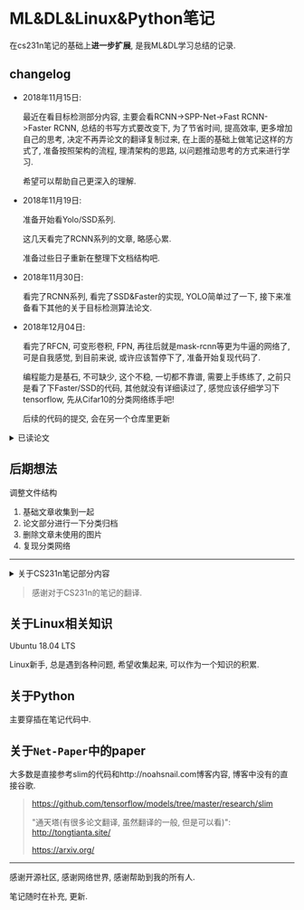 # ML&DL&Linux&Python笔记

在cs231n笔记的基础上**进一步扩展**, 是我ML&DL学习总结的记录.

## changelog

* 2018年11月15日:

    最近在看目标检测部分内容, 主要会看RCNN->SPP-Net->Fast RCNN->Faster RCNN, 总结的书写方式要改变下, 为了节省时间, 提高效率, 更多增加自己的思考, 决定不再弄论文的翻译复制过来, 在上面的基础上做笔记这样的方式了, 准备按照架构的流程, 理清架构的思路, 以问题推动思考的方式来进行学习.

    希望可以帮助自己更深入的理解.

* 2018年11月19日:

    准备开始看Yolo/SSD系列.

    这几天看完了RCNN系列的文章, 略感心累.

    准备过些日子重新在整理下文档结构吧.

* 2018年11月30日:

    看完了RCNN系列, 看完了SSD&Faster的实现, YOLO简单过了一下, 接下来准备看下其他的关于目标检测算法论文.

* 2018年12月04日:

    看完了RFCN, 可变形卷积, FPN, 再往后就是mask-rcnn等更为牛逼的网络了, 可是自我感觉, 到目前来说, 或许应该暂停下了, 准备开始复现代码了.

    编程能力是基石, 不可缺少, 这个不稳, 一切都不靠谱, 需要上手练练了, 之前只是看了下Faster/SSD的代码, 其他就没有详细读过了, 感觉应该仔细学习下tensorflow, 先从Cifar10的分类网络练手吧!

    后续的代码的提交, 会在另一个仓库里更新

<details>
<summary>已读论文</summary>

1. 2012
    1. AlexNet
2. 2013
    1. NiN
3. 2014
    1. OverFeat
    2. GoogLeNet
    3. VGG
    4. R-CNN
    5. SPP-Net
4. 2015
    1. 深度学习综述(三巨头, 简单看了下)
    2. BN-GoogLeNet
    3. InceptionV2/V3
    4. ResNet
    5. FCN
    6. Deconvolution Network(Semantic Segmentation)
    7. Fast R-CNN
    8. YOLO-V1
    9. SSD
    10. HED(简单看了下)
    11. STN(简单看了下, 为了进一步了解可变形卷积)
5. 2016
    1. Faster R-CNN
    2. YOLO-V2(简单看了下改进)
    3. FPN
    4. R-FCN
6. 2017
    1. SeNet
    2. DenseNet
    3. SqueezeNet
    4. Deformable ConvNet
7. 2018
    1. YOLO-V3(简单看了下改进)

</details>

## 后期想法

调整文件结构

1. 基础文章收集到一起
2. 论文部分进行一下分类归档
3. 删除文章未使用的图片
4. 复现分类网络

---

<details>
<summary> 关于CS231n笔记部分内容 </summary>

CS231n课程笔记的翻译, 始于@杜客在一次回答问题“应该选择TensorFlow还是Theano？”中的机缘巧合, 在取得了授权后申请了**知乎专栏智能单元 - 知乎专栏**独自翻译. 随着翻译的进行, 更多的知友参与进来. 他们是@ShiqingFan, @猴子, @堃堃和@李艺颖.

大家因为认同这件事而聚集在一起, 牺牲了很多个人的时间来进行翻译, 校对和润色. 而翻译的质量, 我们不愿意自我表扬, 还是请各位知友自行阅读评价吧. 现在笔记翻译告一段落, 下面是团队成员的简短感言：

@ShiqingFan：一个偶然的机会让自己加入到这个翻译小队伍里来. CS231n给予了我知识的源泉和思考的灵感, 前期的翻译工作也督促自己快速了学习了这门课程. 虽然科研方向是大数据与并行计算, 不过因为同时对深度学习比较感兴趣, 于是乎现在的工作与两者都紧密相连. Merci!

@猴子：在CS231n翻译小组工作的两个多月的时间非常难忘. 我向杜客申请加入翻译小组的时候, 才刚接触这门课不久, 翻译和校对的工作让我对这门课的内容有了更深刻的理解. 作为一个机器学习的初学者, 我非常荣幸能和翻译小组一起工作并做一点贡献. 希望以后能继续和翻译小组一起工作和学习.

@堃堃：感谢组内各位成员的辛勤付出, 很幸运能够参与这份十分有意义的工作, 希望自己的微小工作能够帮助到大家, 谢谢！

@李艺颖：当你真正沉下心来要做一件事情的时候才是学习和提高最好的状态；当你有热情做事时, 并不会觉得是在牺牲时间, 因为那是有意义并能带给你成就感和充实感的；不需要太过刻意地在乎大牛的巨大光芒, 你只需像傻瓜一样坚持下去就好了, 也许回头一看, 你已前进了很多. 就像老杜说的, 我们就是每一步慢慢走, 怎么就“零星”地把这件事给搞完了呢？

@杜客：做了一点微小的工作, 哈哈.

</details>

> 感谢对于CS231n的笔记的翻译.

## 关于Linux相关知识

Ubuntu 18.04 LTS

Linux新手, 总是遇到各种问题, 希望收集起来, 可以作为一个知识的积累.

## 关于Python

主要穿插在笔记代码中.

## 关于`Net-Paper`中的paper

大多数是直接参考slim的代码和http://noahsnail.com博客内容, 博客中没有的直接谷歌.

> https://github.com/tensorflow/models/tree/master/research/slim
>
> "通天塔(有很多论文翻译, 虽然翻译的一般, 但是可以看)": http://tongtianta.site/
>
> https://arxiv.org/

---

感谢开源社区, 感谢网络世界, 感谢帮助到我的所有人.

笔记随时在补充, 更新.
